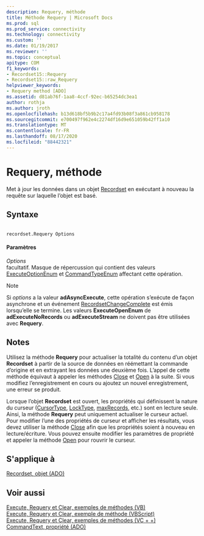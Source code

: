 ```yaml
---
description: Requery, méthode
title: Méthode Requery | Microsoft Docs
ms.prod: sql
ms.prod_service: connectivity
ms.technology: connectivity
ms.custom: ''
ms.date: 01/19/2017
ms.reviewer: ''
ms.topic: conceptual
apitype: COM
f1_keywords:
- Recordset15::Requery
- Recordset15::raw_Requery
helpviewer_keywords:
- Requery method [ADO]
ms.assetid: d81ab76f-1aa8-4ccf-92ec-b65254dc3ea1
author: rothja
ms.author: jroth
ms.openlocfilehash: b13d618bf5b9b2c17a4fd93b08f3a861cb958178
ms.sourcegitcommit: e700497f962e4c2274df16d9e651059b42ff1a10
ms.translationtype: MT
ms.contentlocale: fr-FR
ms.lasthandoff: 08/17/2020
ms.locfileid: "88442321"
---
```

# <a name="requery-method"></a>Requery, méthode
Met à jour les données dans un objet [Recordset](../../../ado/reference/ado-api/recordset-object-ado.md) en exécutant à nouveau la requête sur laquelle l’objet est basé.  
  
## <a name="syntax"></a>Syntaxe  
  
```  
  
recordset.Requery Options  
```  
  
#### <a name="parameters"></a>Paramètres  
 *Options*  
 facultatif. Masque de répercussion qui contient des valeurs [ExecuteOptionEnum](../../../ado/reference/ado-api/executeoptionenum.md) et [CommandTypeEnum](../../../ado/reference/ado-api/commandtypeenum.md) affectant cette opération.  
  
> [!NOTE]
>  Si *options* a la valeur **adAsyncExecute**, cette opération s’exécute de façon asynchrone et un événement [RecordsetChangeComplete](../../../ado/reference/ado-api/willchangerecordset-and-recordsetchangecomplete-events-ado.md) est émis lorsqu’elle se termine. Les valeurs **ExecuteOpenEnum** de **adExecuteNoRecords** ou **adExecuteStream** ne doivent pas être utilisées avec **Requery**.  
  
## <a name="remarks"></a>Notes  
 Utilisez la méthode **Requery** pour actualiser la totalité du contenu d’un objet **Recordset** à partir de la source de données en réémettant la commande d’origine et en extrayant les données une deuxième fois. L’appel de cette méthode équivaut à appeler les méthodes [Close](../../../ado/reference/ado-api/close-method-ado.md) et [Open](../../../ado/reference/ado-api/open-method-ado-recordset.md) à la suite. Si vous modifiez l’enregistrement en cours ou ajoutez un nouvel enregistrement, une erreur se produit.  
  
 Lorsque l’objet **Recordset** est ouvert, les propriétés qui définissent la nature du curseur ([CursorType](../../../ado/reference/ado-api/cursortype-property-ado.md), [LockType](../../../ado/reference/ado-api/locktype-property-ado.md), [maxRecords](../../../ado/reference/ado-api/maxrecords-property-ado.md), etc.) sont en lecture seule. Ainsi, la méthode **Requery** peut uniquement actualiser le curseur actuel. Pour modifier l’une des propriétés de curseur et afficher les résultats, vous devez utiliser la méthode [Close](../../../ado/reference/ado-api/close-method-ado.md) afin que les propriétés soient à nouveau en lecture/écriture. Vous pouvez ensuite modifier les paramètres de propriété et appeler la méthode [Open](../../../ado/reference/ado-api/open-method-ado-recordset.md) pour rouvrir le curseur.  
  
## <a name="applies-to"></a>S'applique à  
 [Recordset, objet (ADO)](../../../ado/reference/ado-api/recordset-object-ado.md)  
  
## <a name="see-also"></a>Voir aussi  
 [Execute, Requery et Clear, exemples de méthodes (VB)](../../../ado/reference/ado-api/execute-requery-and-clear-methods-example-vb.md)   
 [Execute, Requery et Clear, exemple de méthode (VBScript)](../../../ado/reference/ado-api/execute-requery-and-clear-methods-example-vbscript.md)   
 [Execute, Requery et Clear, exemples de méthodes (VC + +)](../../../ado/reference/ado-api/execute-requery-and-clear-methods-example-vc.md)   
 [CommandText, propriété (ADO)](../../../ado/reference/ado-api/commandtext-property-ado.md)
